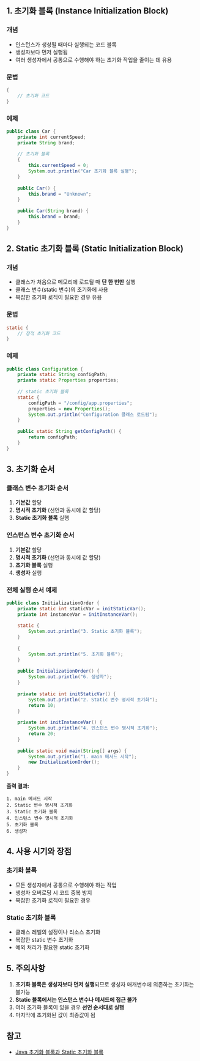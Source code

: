 

## 1. 초기화 블록 (Instance Initialization Block)

### 개념
- 인스턴스가 생성될 때마다 실행되는 코드 블록
- 생성자보다 먼저 실행됨
- 여러 생성자에서 공통으로 수행해야 하는 초기화 작업을 줄이는 데 유용

### 문법
```java
{
    // 초기화 코드
}
```

### 예제
```java
public class Car {
    private int currentSpeed;
    private String brand;
    
    // 초기화 블록
    {
        this.currentSpeed = 0;
        System.out.println("Car 초기화 블록 실행");
    }
    
    public Car() {
        this.brand = "Unknown";
    }
    
    public Car(String brand) {
        this.brand = brand;
    }
}
```

## 2. Static 초기화 블록 (Static Initialization Block)

### 개념
- 클래스가 처음으로 메모리에 로드될 때 **단 한 번만** 실행
- 클래스 변수(static 변수)의 초기화에 사용
- 복잡한 초기화 로직이 필요한 경우 유용

### 문법
```java
static {
    // 정적 초기화 코드
}
```

### 예제
```java
public class Configuration {
    private static String configPath;
    private static Properties properties;
    
    // static 초기화 블록
    static {
        configPath = "/config/app.properties";
        properties = new Properties();
        System.out.println("Configuration 클래스 로드됨");
    }
    
    public static String getConfigPath() {
        return configPath;
    }
}
```

## 3. 초기화 순서

### 클래스 변수 초기화 순서
1. **기본값** 할당
2. **명시적 초기화** (선언과 동시에 값 할당)
3. **Static 초기화 블록** 실행

### 인스턴스 변수 초기화 순서
1. **기본값** 할당
2. **명시적 초기화** (선언과 동시에 값 할당)
3. **초기화 블록** 실행
4. **생성자** 실행

### 전체 실행 순서 예제
```java
public class InitializationOrder {
    private static int staticVar = initStaticVar();
    private int instanceVar = initInstanceVar();
    
    static {
        System.out.println("3. Static 초기화 블록");
    }
    
    {
        System.out.println("5. 초기화 블록");
    }
    
    public InitializationOrder() {
        System.out.println("6. 생성자");
    }
    
    private static int initStaticVar() {
        System.out.println("2. Static 변수 명시적 초기화");
        return 10;
    }
    
    private int initInstanceVar() {
        System.out.println("4. 인스턴스 변수 명시적 초기화");
        return 20;
    }
    
    public static void main(String[] args) {
        System.out.println("1. main 메서드 시작");
        new InitializationOrder();
    }
}
```

**출력 결과:**
```
1. main 메서드 시작
2. Static 변수 명시적 초기화
3. Static 초기화 블록
4. 인스턴스 변수 명시적 초기화
5. 초기화 블록
6. 생성자
```

## 4. 사용 시기와 장점

### 초기화 블록
- 모든 생성자에서 공통으로 수행해야 하는 작업
- 생성자 오버로딩 시 코드 중복 방지
- 복잡한 초기화 로직이 필요한 경우

### Static 초기화 블록
- 클래스 레벨의 설정이나 리소스 초기화
- 복잡한 static 변수 초기화
- 예외 처리가 필요한 static 초기화

## 5. 주의사항

1. **초기화 블록은 생성자보다 먼저 실행**되므로 생성자 매개변수에 의존하는 초기화는 불가능
2. **Static 블록에서는 인스턴스 변수나 메서드에 접근 불가**
3. 여러 초기화 블록이 있을 경우 **선언 순서대로 실행**
4. 마지막에 초기화된 값이 최종값이 됨

## 참고
- [Java 초기화 블록과 Static 초기화 블록](https://mag1c.tistory.com/363)